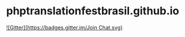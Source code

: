 phptranslationfestbrasil.github.io
==================================
[![Gitter](https://badges.gitter.im/Join Chat.svg)](https://gitter.im/phptranslationfestbrasil/phptranslationfestbrasil.github.io?utm_source=badge&utm_medium=badge&utm_campaign=pr-badge&utm_content=badge)